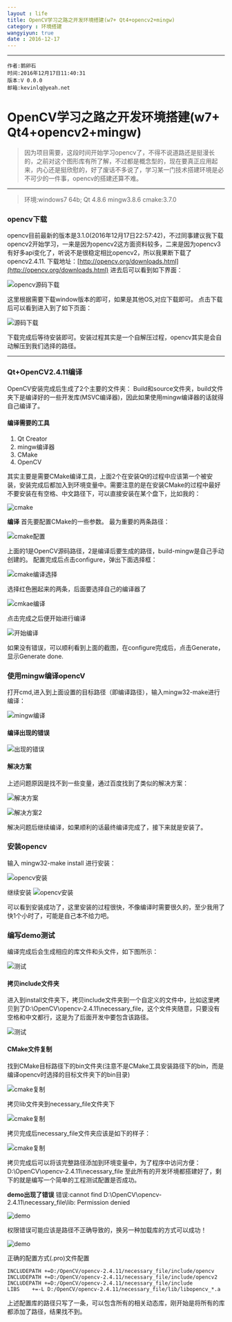 ```yaml
---
layout : life
title: OpenCV学习之路之开发环境搭建(w7+ Qt4+opencv2+mingw)
category : 环境搭建
wangyiyun: true
date : 2016-12-17
---
```


******

	作者:鹅卵石
    时间:2016年12月17日11:40:31
    版本:V 0.0.0
    邮箱:kevinlq@yeah.net

<!-- more -->

# OpenCV学习之路之开发环境搭建(w7+ Qt4+opencv2+mingw)

>因为项目需要，这段时间开始学习opencv了，不得不说道路还是挺漫长的，之前对这个图形库有所了解，不过都是概念型的，现在要真正应用起来，内心还是挺欣慰的，好了废话不多说了，学习某一门技术搭建环境是必不可少的一件事，opencv的搭建还算不难。


----------


>环境:windows7 64b;
>Qt 4.8.6
>mingw3.8.6
>cmake:3.7.0

### opencv下载
opencv目前最新的版本是3.1.0(2016年12月17日22:57:42)，不过同事建议我下载opencv2开始学习，一来是因为opencv2这方面资料较多，二来是因为opencv3有好多api变化了，听说不是很稳定相比opencv2，所以我果断下载了opencv2.4.11.
下载地址：[http://opencv.org/downloads.html](http://opencv.org/downloads.html)
进去后可以看到如下界面： 

![opencv源码下载](/res/img/blog/环境搭建/opencv_source.png)

这里根据需要下载window版本的即可，如果是其他OS,对应下载即可。
点击下载后可以看到进入到了如下页面：

![源码下载](/res/img/blog/环境搭建/opencv_source2.png)

下载完成后等待安装即可。安装过程其实是一个自解压过程，opencv其实是会自动解压到我们选择的路径。

----------
### Qt+OpenCV2.4.11编译
OpenCV安装完成后生成了2个主要的文件夹：
Build和source文件夹，build文件夹下是编译好的一些开发库(MSVC编译器)，因此如果使用mingw编译器的话就得自己编译了。
#### 编译需要的工具

 1. Qt Creator
 2. mingw编译器
 3. CMake
 4. OpenCV

其实主要是需要CMake编译工具，上面2个在安装Qt的过程中应该第一个被安装，安装完成后都加入到环境变量中。需要注意的是在安装CMake的过程中最好不要安装在有空格、中文路径下，可以直接安装在某个盘下，比如我的：

![cmake](/res/img/blog/环境搭建/Cmake.png)

**编译**
首先要配置CMake的一些参数。
最为重要的两条路径：

![cmake配置](/res/img/blog/环境搭建/Cmake2.png)

上面的1是OpenCV源码路径，2是编译后要生成的路径，build-mingw是自己手动创建的。
配置完成后点击configure，弹出下面选择框：

![cmake编译选择](/res/img/blog/环境搭建/Cmake3.png)

选择红色圈起来的两条，后面要选择自己的编译器了

![cmkae编译](/res/img/blog/环境搭建/Cmake4.png)

点击完成之后便开始进行编译

![开始编译](/res/img/blog/环境搭建/Cmake5.png)

如果没有错误，可以顺利看到上面的截图，在configure完成后，点击Generate，显示Generate done.

### 使用mingw编译opencV
打开cmd,进入到上面设置的目标路径（即编译路径），输入mingw32-make进行编译：


![mingw编译](/res/img/blog/环境搭建/mingw.png)

#### 编译出现的错误

![出现的错误](/res/img/blog/环境搭建/mingw_error.png)

#### 解决方案
上述问题原因是找不到一些变量，通过百度找到了类似的解决方案：

![解决方案](/res/img/blog/环境搭建/mingw_error_q.png)

![解决方案2](/res/img/blog/环境搭建/mingw_error_q2.png)

解决问题后继续编译，如果顺利的话最终编译完成了，接下来就是安装了。
### 安装opencv
输入 mingw32-make install 进行安装：

![opencv安装](/res/img/blog/环境搭建/opencv_install.png)

继续安装
![opencv安装](/res/img/blog/环境搭建/opencv_install2.png)

可以看到安装成功了，这里安装的过程很快，不像编译时需要很久的，至少我用了快1个小时了，可能是自己本不给力吧。

### 编写demo测试
编译完成后会生成相应的库文件和头文件，如下图所示：

![测试](/res/img/blog/环境搭建/opencv_test.png)

#### 拷贝include文件夹
进入到install文件夹下，拷贝include文件夹到一个自定义的文件中，比如这里拷贝到了D:\OpenCV\opencv-2.4.11\necessary_file，这个文件夹随意，只要没有空格和中文都行，这是为了后面开发中要包含该路径。

![测试](/res/img/blog/环境搭建/opencv_test2.png)


#### CMake文件复制
找到CMake目标路径下的bin文件夹(注意不是CMake工具安装路径下的bin，而是编译opencv时选择的目标文件夹下的bin目录)

![cmake复制](/res/img/blog/环境搭建/cmake_copy.png)

拷贝lib文件夹到necessary_file文件夹下

![cmake复制](/res/img/blog/环境搭建/cmake_copy2.png)

拷贝完成后necessary_file文件夹应该是如下的样子：

![cmake复制](/res/img/blog/环境搭建/cmake_copy3.png)

拷贝完成后可以将该完整路径添加到环境变量中，为了程序中访问方便：
	D:\OpenCV\opencv-2.4.11\necessary_file
    至此所有的开发环境都搭建好了，剩下的就是编写一个简单的工程测试配置是否成功。

**demo出现了错误**
错误:cannot find D:\OpenCV\opencv-2.4.11\necessary_file\lib: Permission denied

![demo](/res/img/blog/环境搭建/opencv_demo.png)

权限错误可能应该是路径不正确导致的，换另一种加载库的方式可以成功！

![demo](/res/img/blog/环境搭建/opencv_demo2.png)

正确的配置方式(.pro)文件配置
```
INCLUDEPATH +=D:/OpenCV/opencv-2.4.11/necessary_file/include/opencv
INCLUDEPATH +=D:/OpenCV/opencv-2.4.11/necessary_file/include/opencv2
INCLUDEPATH +=D:/OpenCV/opencv-2.4.11/necessary_file/include
LIBS    +=-L D:/OpenCV/opencv-2.4.11/necessary_file/lib/libopencv_*.a
```
上述配置库的路径只写了一条，可以包含所有的相关动态库，刚开始是将所有的库都添加了路径，结果找不到。
